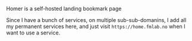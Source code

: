 Homer is a self-hosted landing bookmark page

Since I have a bunch of services, on multiple sub-sub-domanins, I add all my permanent services here, and just visit `https://home.fmlab.no` when I want to use a service.
